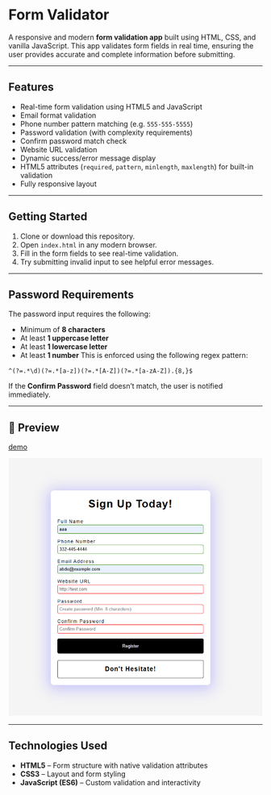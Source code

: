 # Form Validator

A responsive and modern **form validation app** built using HTML, CSS, and vanilla JavaScript. This app validates form fields in real time, ensuring the user provides accurate and complete information before submitting.

---

## Features
- Real-time form validation using HTML5 and JavaScript
- Email format validation
- Phone number pattern matching (e.g. `555-555-5555`)
- Password validation (with complexity requirements)
- Confirm password match check
- Website URL validation
- Dynamic success/error message display
- HTML5 attributes (`required`, `pattern`, `minlength`, `maxlength`) for built-in validation
- Fully responsive layout

---
## Getting Started

1. Clone or download this repository.
2. Open `index.html` in any modern browser.
3. Fill in the form fields to see real-time validation.
4. Try submitting invalid input to see helpful error messages.

---
## Password Requirements

The password input requires the following:
- Minimum of **8 characters**
- At least **1 uppercase letter**
- At least **1 lowercase letter**
- At least **1 number**
This is enforced using the following regex pattern:

```regex
^(?=.*\d)(?=.*[a-z])(?=.*[A-Z])(?=.*[a-zA-Z]).{8,}$
```

If the **Confirm Password** field doesn’t match, the user is notified immediately.

---
## 📸 Preview

[demo](https://abdo-rabea.github.io/form-validator)

![screen](./screen.png)

---

## Technologies Used

- **HTML5** – Form structure with native validation attributes
- **CSS3** – Layout and form styling
- **JavaScript (ES6)** – Custom validation and interactivity
